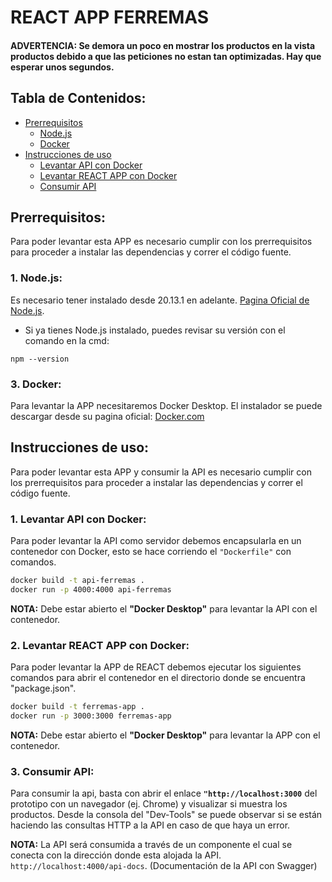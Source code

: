 
# REACT APP FERREMAS

#### ADVERTENCIA: Se demora un poco en mostrar los productos en la vista productos debido a que las peticiones no estan tan optimizadas. Hay que esperar unos segundos.

## Tabla de Contenidos:

- [Prerrequisitos](#uno)
    - [Node.js](#dos)
    - [Docker](#tres)
- [Instrucciones de uso](#cuatro)
    - [Levantar API con Docker](#cinco)
    - [Levantar REACT APP con Docker](#seis)
    - [Consumir API](#siete)

<a id="uno"></a>
## Prerrequisitos:
Para poder levantar esta APP es necesario cumplir con los prerrequisitos para proceder a instalar las dependencias y correr el código fuente.
<a id="dos"></a>
### 1. Node.js:
Es necesario tener instalado desde 20.13.1 en adelante.
[Pagina Oficial de Node.js](https://nodejs.org/en/download).

- Si ya tienes Node.js instalado, puedes revisar su versión con el comando en la cmd:
```
npm --version
```
<a id="tres"></a>
### 3. Docker:
Para levantar la APP necesitaremos Docker Desktop. El instalador se puede descargar desde su pagina oficial: [Docker.com](https://www.docker.com/products/docker-desktop/)
<a id="cuatro"></a>
## Instrucciones de uso: <a name="instrucciones"></a>
Para poder levantar esta APP y consumir la API es necesario cumplir con los prerrequisitos para proceder a instalar las dependencias y correr el código fuente.
<a id="cinco"></a>
### 1. Levantar API con Docker:
Para poder levantar la API como servidor debemos encapsularla en un contenedor con Docker, esto se hace corriendo el `"Dockerfile"` con comandos.

```bash
docker build -t api-ferremas .
docker run -p 4000:4000 api-ferremas
```

**NOTA:** Debe estar abierto el **"Docker Desktop"** para levantar la API con el contenedor.
<a id="seis"></a>

### 2. Levantar REACT APP con Docker:
Para poder levantar la APP de REACT debemos ejecutar los siguientes comandos para abrir el contenedor en el directorio donde se encuentra "package.json".

```bash
docker build -t ferremas-app .
docker run -p 3000:3000 ferremas-app
```

**NOTA:** Debe estar abierto el **"Docker Desktop"** para levantar la APP con el contenedor.
<a id="siete"></a>

### 3. Consumir API:
Para consumir la api, basta con abrir el enlace **`"http://localhost:3000`** del prototipo con un navegador (ej. Chrome) y visualizar si muestra los productos. Desde la consola del "Dev-Tools" se puede observar si se están haciendo las consultas HTTP a la API en caso de que haya un error.

**NOTA:** La API será consumida a través de un componente el cual se conecta con la dirección donde esta alojada la API.
`http://localhost:4000/api-docs`.  (Documentación de la API con Swagger)

